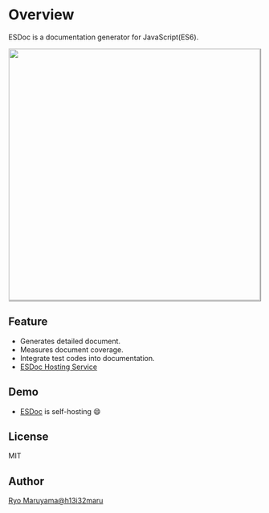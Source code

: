 # Overview

ESDoc is a documentation generator for JavaScript(ES6).

<img class="screen-shot" src="https://esdoc.org/manual/asset/image/top.png" width="500px" style="max-width: 500px; border: 1px solid rgba(0,0,0,0.1); box-shadow: 1px 1px 1px rgba(0,0,0,0.5);">

## Feature
- Generates detailed document.
- Measures document coverage.
- Integrate test codes into documentation.
- [ESDoc Hosting Service](https://doc.esdoc.org)

## Demo
- [ESDoc](https://esdoc.org/esdoc) is self-hosting &#x1F604;

## License
MIT

## Author
[Ryo Maruyama@h13i32maru](https://twitter.com/h13i32maru)
